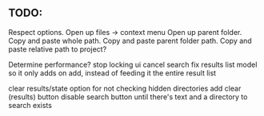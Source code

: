 ## TODO:

Respect options.
Open up files
-> context menu
Open up parent folder.
Copy and paste whole path.
Copy and paste parent folder path.
Copy and paste relative path to project?

Determine performance?
    stop locking ui
    cancel search
    fix results list model so it only adds on add, instead of feeding it the entire result list

clear results/state
option for not checking hidden directories
add clear (results) button
disable search button until there's text and a directory to search exists


